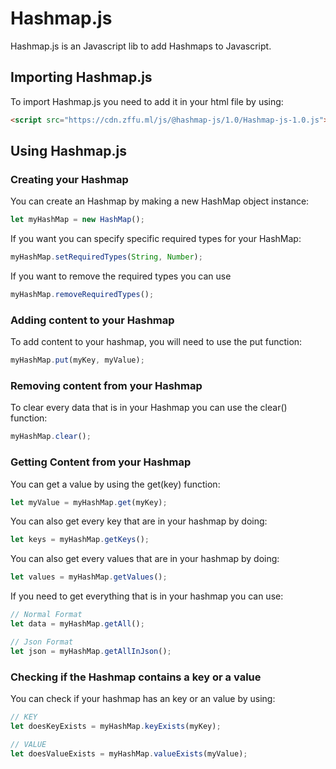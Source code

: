 # Hashmap.js
Hashmap.js is an Javascript lib to add Hashmaps to Javascript.

## Importing Hashmap.js

To import Hashmap.js you need to add it in your html file by using:
```html
<script src="https://cdn.zffu.ml/js/@hashmap-js/1.0/Hashmap-js-1.0.js"></script>
```

## Using Hashmap.js
### Creating your Hashmap
You can create an Hashmap by making a new HashMap object instance:
```javascript
let myHashMap = new HashMap();
```

If you want you can specify specific required types for your HashMap:
```javascript
myHashMap.setRequiredTypes(String, Number);
```

If you want to remove the required types you can use
```javascript
myHashMap.removeRequiredTypes();
```

### Adding content to your Hashmap
To add content to your hashmap, you will need to use the put function:
```javascript
myHashMap.put(myKey, myValue);
```

### Removing content from your Hashmap
To clear every data that is in your Hashmap you can use the clear() function:
```javascript
myHashMap.clear();
```

### Getting Content from your Hashmap
You can get a value by using the get(key) function:
```javascript
let myValue = myHashMap.get(myKey);
```

You can also get every key that are in your hashmap by doing:
```javascript
let keys = myHashMap.getKeys();
```

You can also get every values that are in your hashmap by doing:
```javascript
let values = myHashMap.getValues();
```

If you need to get everything that is in your hashmap you can use:
```javascript
// Normal Format
let data = myHashMap.getAll();

// Json Format
let json = myHashMap.getAllInJson();
```

### Checking if the Hashmap contains a key or a value
You can check if your hashmap has an key or an value by using:
```javascript
// KEY
let doesKeyExists = myHashMap.keyExists(myKey);

// VALUE
let doesValueExists = myHashMap.valueExists(myValue);
```
